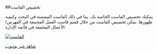 ##تخصيص الفاست

يمكنك تخصيص الفاست الخاصة بك، بما في ذلك الفاست المضمنة في البحث وكيفية ظهورها. يمكن تخصيص الفاست من خلال قسم فاست العمل المجمعة في الفهرس/الأعمال المجمعة في قائمة الإدارة. 

[![الفاست](/manual/images/Customizing-Facets.jpg)](https://youtu.be/MA1Myln_-sA)

[شاهد عبر يوتيوب](https://youtu.be/MA1Myln_-sA)
